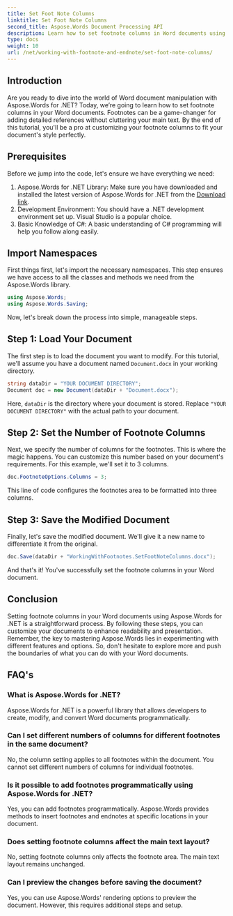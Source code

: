 ```yaml
---
title: Set Foot Note Columns
linktitle: Set Foot Note Columns
second_title: Aspose.Words Document Processing API
description: Learn how to set footnote columns in Word documents using Aspose.Words for .NET. Customize your footnote layout easily with our step-by-step guide.
type: docs
weight: 10
url: /net/working-with-footnote-and-endnote/set-foot-note-columns/
---
```

## Introduction

Are you ready to dive into the world of Word document manipulation with Aspose.Words for .NET? Today, we’re going to learn how to set footnote columns in your Word documents. Footnotes can be a game-changer for adding detailed references without cluttering your main text. By the end of this tutorial, you'll be a pro at customizing your footnote columns to fit your document's style perfectly.

## Prerequisites

Before we jump into the code, let's ensure we have everything we need:

1. Aspose.Words for .NET Library: Make sure you have downloaded and installed the latest version of Aspose.Words for .NET from the [Download link](https://releases.aspose.com/words/net/).
2. Development Environment: You should have a .NET development environment set up. Visual Studio is a popular choice.
3. Basic Knowledge of C#: A basic understanding of C# programming will help you follow along easily.

## Import Namespaces

First things first, let's import the necessary namespaces. This step ensures we have access to all the classes and methods we need from the Aspose.Words library.

```csharp
using Aspose.Words;
using Aspose.Words.Saving;
```

Now, let's break down the process into simple, manageable steps.

## Step 1: Load Your Document

The first step is to load the document you want to modify. For this tutorial, we'll assume you have a document named `Document.docx` in your working directory.

```csharp
string dataDir = "YOUR DOCUMENT DIRECTORY"; 
Document doc = new Document(dataDir + "Document.docx");
```

Here, `dataDir` is the directory where your document is stored. Replace `"YOUR DOCUMENT DIRECTORY"` with the actual path to your document.

## Step 2: Set the Number of Footnote Columns

Next, we specify the number of columns for the footnotes. This is where the magic happens. You can customize this number based on your document's requirements. For this example, we'll set it to 3 columns.

```csharp
doc.FootnoteOptions.Columns = 3;
```

This line of code configures the footnotes area to be formatted into three columns.

## Step 3: Save the Modified Document

Finally, let's save the modified document. We'll give it a new name to differentiate it from the original.

```csharp
doc.Save(dataDir + "WorkingWithFootnotes.SetFootNoteColumns.docx");
```

And that's it! You've successfully set the footnote columns in your Word document.

## Conclusion

Setting footnote columns in your Word documents using Aspose.Words for .NET is a straightforward process. By following these steps, you can customize your documents to enhance readability and presentation. Remember, the key to mastering Aspose.Words lies in experimenting with different features and options. So, don't hesitate to explore more and push the boundaries of what you can do with your Word documents.

## FAQ's

### What is Aspose.Words for .NET?  
Aspose.Words for .NET is a powerful library that allows developers to create, modify, and convert Word documents programmatically.

### Can I set different numbers of columns for different footnotes in the same document?  
No, the column setting applies to all footnotes within the document. You cannot set different numbers of columns for individual footnotes.

### Is it possible to add footnotes programmatically using Aspose.Words for .NET?  
Yes, you can add footnotes programmatically. Aspose.Words provides methods to insert footnotes and endnotes at specific locations in your document.

### Does setting footnote columns affect the main text layout?  
No, setting footnote columns only affects the footnote area. The main text layout remains unchanged.

### Can I preview the changes before saving the document?  
Yes, you can use Aspose.Words' rendering options to preview the document. However, this requires additional steps and setup.
